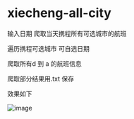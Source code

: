 # xiecheng-all-city
输入日期 爬取当天携程所有可选城市的航班

遍历携程可选城市 可自选日期

爬取所有d 到 a 的航班信息

爬取部分结果用.txt 保存 

效果如下

![image](https://github.com/IDwithyou8/xiecheng-all-city/blob/master/%E6%97%A0%E6%A0%87%E9%A2%981.png)

